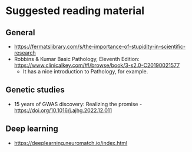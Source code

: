 # Suggested reading material

## General

* https://fermatslibrary.com/s/the-importance-of-stupidity-in-scientific-research
* Robbins & Kumar Basic Pathology, Eleventh Edition: https://www.clinicalkey.com/#!/browse/book/3-s2.0-C20190021577
  * It has a nice introduction to Pathology, for example.

## Genetic studies

* 15 years of GWAS discovery: Realizing the promise - https://doi.org/10.1016/j.ajhg.2022.12.011


## Deep learning

* https://deeplearning.neuromatch.io/index.html
